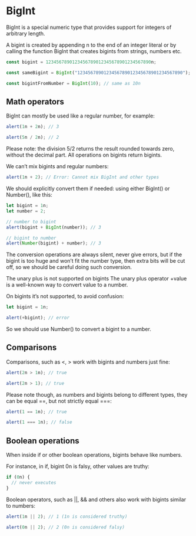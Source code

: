 # BigInt

BigInt is a special numeric type that provides support for integers of arbitrary length.

A bigint is created by appending n to the end of an integer literal or by calling the function BigInt that creates bigints from strings, numbers etc.

```js
const bigint = 1234567890123456789012345678901234567890n;

const sameBigint = BigInt("1234567890123456789012345678901234567890");

const bigintFromNumber = BigInt(10); // same as 10n
```

## Math operators

BigInt can mostly be used like a regular number, for example:

```js
alert(1n + 2n); // 3

alert(5n / 2n); // 2
```

Please note: the division 5/2 returns the result rounded towards zero, without the decimal part. All operations on bigints return bigints.

We can’t mix bigints and regular numbers:

```js
alert(1n + 2); // Error: Cannot mix BigInt and other types
```

We should explicitly convert them if needed: using either BigInt() or Number(), like this:

```js
let bigint = 1n;
let number = 2;

// number to bigint
alert(bigint + BigInt(number)); // 3

// bigint to number
alert(Number(bigint) + number); // 3
```

The conversion operations are always silent, never give errors, but if the bigint is too huge and won’t fit the number type, then extra bits will be cut off, so we should be careful doing such conversion.

The unary plus is not supported on bigints
The unary plus operator +value is a well-known way to convert value to a number.

On bigints it’s not supported, to avoid confusion:

```js
let bigint = 1n;

alert(+bigint); // error
```

So we should use Number() to convert a bigint to a number.

## Comparisons

Comparisons, such as <, > work with bigints and numbers just fine:

```js
alert(2n > 1n); // true

alert(2n > 1); // true
```

Please note though, as numbers and bigints belong to different types, they can be equal ==, but not strictly equal ===:

```js
alert(1 == 1n); // true

alert(1 === 1n); // false
```

## Boolean operations

When inside if or other boolean operations, bigints behave like numbers.

For instance, in if, bigint 0n is falsy, other values are truthy:

```js
if (0n) {
  // never executes
}
```

Boolean operators, such as ||, && and others also work with bigints similar to numbers:

```js
alert(1n || 2); // 1 (1n is considered truthy)

alert(0n || 2); // 2 (0n is considered falsy)
```
